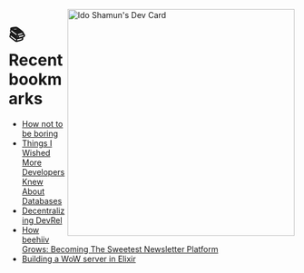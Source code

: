 <a href="https://app.daily.dev/idoshamun"><img src="https://api.daily.dev/devcards/v2/28849d86070e4c099c877ab6837c61f0.png?type=default&r=auy" align="right" width="400" alt="Ido Shamun's Dev Card"/></a>

# 📚 Recent bookmarks
<!-- BOOKMARKS:START -->
- [How not to be boring](https://app.daily.dev/posts/08LCxLvhe?utm_source=rss&utm_medium=bookmarks&utm_campaign=28849d86070e4c099c877ab6837c61f0)
- [Things I Wished More Developers Knew About Databases](https://app.daily.dev/posts/tleQAyhb4?utm_source=rss&utm_medium=bookmarks&utm_campaign=28849d86070e4c099c877ab6837c61f0)
- [Decentralizing DevRel](https://app.daily.dev/posts/U148F2PMY?utm_source=rss&utm_medium=bookmarks&utm_campaign=28849d86070e4c099c877ab6837c61f0)
- [How beehiiv Grows: Becoming The Sweetest Newsletter Platform](https://app.daily.dev/posts/SgNNiUs6d?utm_source=rss&utm_medium=bookmarks&utm_campaign=28849d86070e4c099c877ab6837c61f0)
- [Building a WoW server in Elixir](https://app.daily.dev/posts/mFwYZkj3m?utm_source=rss&utm_medium=bookmarks&utm_campaign=28849d86070e4c099c877ab6837c61f0)
<!-- BOOKMARKS:END -->
